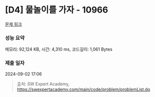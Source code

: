 # [D4] 물놀이를 가자 - 10966 

[문제 링크](https://swexpertacademy.com/main/code/problem/problemDetail.do?contestProbId=AXWXMZta-PsDFAST) 

### 성능 요약

메모리: 92,124 KB, 시간: 4,310 ms, 코드길이: 1,061 Bytes

### 제출 일자

2024-09-02 17:06



> 출처: SW Expert Academy, https://swexpertacademy.com/main/code/problem/problemList.do